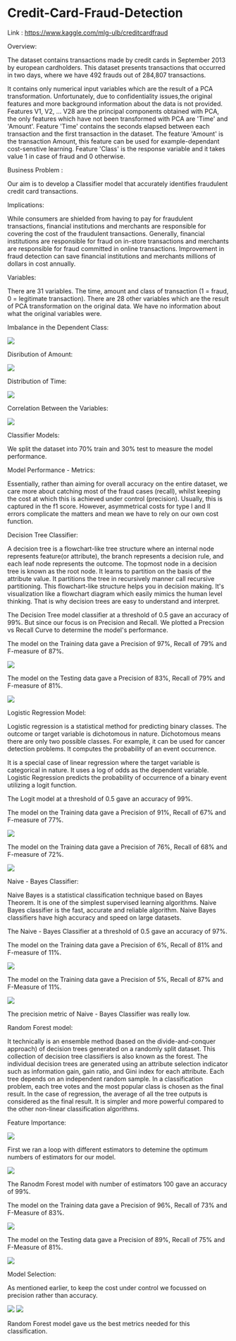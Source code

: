 
# Credit-Card-Fraud-Detection

Link : https://www.kaggle.com/mlg-ulb/creditcardfraud

Overview: 

The dataset contains transactions made by credit cards in September 2013 by european cardholders.
This dataset presents transactions that occurred in two days, where we have 492 frauds out of 284,807 transactions. 

It contains only numerical input variables which are the result of a PCA transformation. Unfortunately, due to confidentiality issues,the original features and more background information about the data is not provided. Features V1, V2, … V28 are the principal components obtained with PCA, the only features which have not been transformed with PCA are 'Time' and 'Amount'. Feature 'Time' contains the seconds elapsed between each transaction and the first transaction in the dataset. The feature 'Amount' is the transaction Amount, this feature can be used for example-dependant cost-senstive learning. Feature 'Class' is the response variable and it takes value 1 in case of fraud and 0 otherwise.

Business Problem : 

Our aim is to develop a Classifier model that accurately identifies fraudulent credit card transactions.

Implications: 

While consumers are shielded from having to pay for fraudulent transactions, financial institutions and merchants are responsible for covering the cost of the fraudulent transactions.
Generally, financial institutions are responsible for fraud on in-store transactions and merchants are responsible for fraud committed in online transactions.
Improvement in fraud detection can save financial institutions and merchants millions of dollars in cost annually.

Variables: 

There are 31 variables.
The time, amount and class of transaction (1 = fraud, 0 = legitimate transaction).
There are 28 other variables which are the result of PCA transformation on the original data. We have no information about what the original variables were.

Imbalance in the Dependent Class:

<img src = "Images/imbalance_class.JPG">

Disribution of Amount: 

<img src = "Images/amount_dist.JPG">

Distribution of Time:

<img src = "Images/time_dist.JPG">

Correlation Between the Variables: 

<img src = "Images/corplot.JPG">

Classifier Models:

We split the dataset into 70% train and 30% test to measure the model performance. 

Model Performance - Metrics: 

Essentially, rather than aiming for overall accuracy on the entire dataset, we care more about catching most of the fraud cases (recall), whilst keeping the cost at which this is achieved under control (precision). Usually, this is captured in the f1 score. However, asymmetrical costs for type I and II errors complicate the matters and mean we have to rely on our own cost function.

Decision Tree Classifier: 

A decision tree is a flowchart-like tree structure where an internal node represents feature(or attribute), the branch represents a decision rule, and each leaf node represents the outcome. The topmost node in a decision tree is known as the root node. It learns to partition on the basis of the attribute value. It partitions the tree in recursively manner call recursive partitioning. This flowchart-like structure helps you in decision making. It's visualization like a flowchart diagram which easily mimics the human level thinking. That is why decision trees are easy to understand and interpret.

The Decision Tree model classifier at a threshold of 0.5 gave an accuracy of 99%. But since our focus is on Precision and Recall. We plotted a Precsion vs Recall Curve to determine the model's performance.  

The model on the Training data gave a Precision of 97%, Recall of 79% and F-measure of 87%.

<img src = "Images/dt_train_prec_recall.JPG">


The model on the Testing data gave a Precision of 83%, Recall of 79% and F-measure of 81%.

<img src = "Images/dt_test_prec_recall.JPG">

Logistic Regression Model:

Logistic regression is a statistical method for predicting binary classes. The outcome or target variable is dichotomous in nature. Dichotomous means there are only two possible classes. For example, it can be used for cancer detection problems. It computes the probability of an event occurrence.

It is a special case of linear regression where the target variable is categorical in nature. It uses a log of odds as the dependent variable. Logistic Regression predicts the probability of occurrence of a binary event utilizing a logit function.

The Logit model at a threshold of 0.5 gave an accuracy of 99%.

The model on the Training data gave a Precision of 91%, Recall of 67% and F-measure of 77%.

<img src = "Images/lr_train_prec_recall.JPG">

The model on the Training data gave a Precision of 76%, Recall of 68% and F-measure of 72%.

<img src = "Images/lr_test_prec_recall.JPG">

Naive - Bayes Classifier: 

Naive Bayes is a statistical classification technique based on Bayes Theorem. It is one of the simplest supervised learning algorithms. Naive Bayes classifier is the fast, accurate and reliable algorithm. Naive Bayes classifiers have high accuracy and speed on large datasets.

The Naive - Bayes Classifier at a threshold of 0.5 gave an accuracy of 97%.

The model on the Training data gave a Precision of 6%, Recall of 81% and F-measure of 11%.

<img src = "Images/naive_bayes_train_prec_recall.JPG">

The model on the Training data gave a Precision of 5%, Recall of 87% and F-Measure of 11%.

<img src = "Images/naive_bayes_test_prec_recall.JPG">

The precision metric of Naive - Bayes Classifier was really low. 

Random Forest model:

It technically is an ensemble method (based on the divide-and-conquer approach) of decision trees generated on a randomly split dataset. This collection of decision tree classifiers is also known as the forest. The individual decision trees are generated using an attribute selection indicator such as information gain, gain ratio, and Gini index for each attribute. Each tree depends on an independent random sample. In a classification problem, each tree votes and the most popular class is chosen as the final result. In the case of regression, the average of all the tree outputs is considered as the final result. It is simpler and more powerful compared to the other non-linear classification algorithms.

Feature Importance: 

<img src = "Images/rf_feature_selection.JPG">

First we ran a loop with different estimators to detemine the optimum numbers of estimators for our model. 

<img src = "Images/rf_estimator_selection.JPG">

The Ranodm Forest model with number of estimators 100 gave an accuracy of 99%.

The model on the Training data gave a Precision of 96%, Recall of 73% and F-Measure of 83%.

<img src = "Images/rf_train_prec_recall.JPG">

The model on the Testing data gave a Precision of 89%, Recall of 75% and F-Measure of 81%.

<img src = "Images/rf_test_prec_recall.JPG">

Model Selection: 

As mentioned earlier, to keep the cost under control we focussed on precision rather than accuracy. 

<img src = "Images/model_selction_table.JPG">

<img src = "Images/model_selction_plot.JPG">

Random Forest model gave us the best metrics needed for this classification. 
